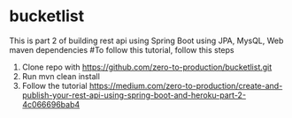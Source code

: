 # bucketlist
This is part 2 of building rest api using Spring Boot using JPA, MysQL, Web maven dependencies
#To follow this tutorial, follow this steps

1. Clone repo with https://github.com/zero-to-production/bucketlist.git
2. Run mvn clean install
3. Follow the tutorial
https://medium.com/zero-to-production/create-and-publish-your-rest-api-using-spring-boot-and-heroku-part-2-4c066696bab4

